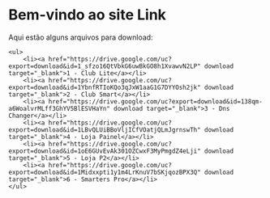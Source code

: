 
<html lang="pt-br">
<head>
    <meta charset="UTF-8">
    <title>Link</title>
</head>
<body>
    <h1>Bem-vindo ao site Link</h1>
    <p>Aqui estão alguns arquivos para download:</p>
    
    <ul>
        <li><a href="https://drive.google.com/uc?export=download&id=1_sfzo16QtVbkG6uwBkGO8h1XvawvN2LP" download target="_blank">1 - Club Lite</a></li>
        <li><a href="https://drive.google.com/uc?export=download&id=1YbnfRTIoKQo3qJxW1aaG1G7DYYOsh2jk" download target="_blank">2 - Club Smart</a></li>
        <li><a href="https://drive.google.com/uc?export=download&id=138qm-a6WoalvrMLff3GhYV5BlESVHaYn" download target="_blank">3 - Dns Changer</a></li>
        <li><a href="https://drive.google.com/uc?export=download&id=1LBvQLUiBBoVljICfVOatjQLmJgrnswTh" download target="_blank">4 - Loja Painel</a></li>
        <li><a href="https://drive.google.com/uc?export=download&id=1oE6GUvEvAk301OZCwxF3MyPmgdZ4eLji" download target="_blank">5 - Loja P2</a></li>
        <li><a href="https://drive.google.com/uc?export=download&id=1Midxxpti1y1m4LrKnuV7bSKjqozBPX3Q" download target="_blank">6 - Smarters Pro</a></li>
    </ul>
</body>
</html>
